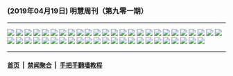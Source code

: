 ### (2019年04月19日) 明慧周刊（第九零一期） 

---

<img src="http://qikan.minghui.org/mhqkpage/qikanimage/2019/04/19/mhweekly901_read-online1.png"/> 

<img src="http://qikan.minghui.org/mhqkpage/qikanimage/2019/04/19/mhweekly901_read-online2.png"/> 

<img src="http://qikan.minghui.org/mhqkpage/qikanimage/2019/04/19/mhweekly901_read-online3.png"/> 

<img src="http://qikan.minghui.org/mhqkpage/qikanimage/2019/04/19/mhweekly901_read-online4.png"/> 

<img src="http://qikan.minghui.org/mhqkpage/qikanimage/2019/04/19/mhweekly901_read-online5.png"/> 

<img src="http://qikan.minghui.org/mhqkpage/qikanimage/2019/04/19/mhweekly901_read-online6.png"/> 

<img src="http://qikan.minghui.org/mhqkpage/qikanimage/2019/04/19/mhweekly901_read-online7.png"/> 

<img src="http://qikan.minghui.org/mhqkpage/qikanimage/2019/04/19/mhweekly901_read-online8.png"/> 

<img src="http://qikan.minghui.org/mhqkpage/qikanimage/2019/04/19/mhweekly901_read-online9.png"/> 

<img src="http://qikan.minghui.org/mhqkpage/qikanimage/2019/04/19/mhweekly901_read-online10.png"/> 

<img src="http://qikan.minghui.org/mhqkpage/qikanimage/2019/04/19/mhweekly901_read-online11.png"/> 

<img src="http://qikan.minghui.org/mhqkpage/qikanimage/2019/04/19/mhweekly901_read-online12.png"/> 

<img src="http://qikan.minghui.org/mhqkpage/qikanimage/2019/04/19/mhweekly901_read-online13.png"/> 

<img src="http://qikan.minghui.org/mhqkpage/qikanimage/2019/04/19/mhweekly901_read-online14.png"/> 

<img src="http://qikan.minghui.org/mhqkpage/qikanimage/2019/04/19/mhweekly901_read-online15.png"/> 

<img src="http://qikan.minghui.org/mhqkpage/qikanimage/2019/04/19/mhweekly901_read-online16.png"/> 

<img src="http://qikan.minghui.org/mhqkpage/qikanimage/2019/04/19/mhweekly901_read-online17.png"/> 

<img src="http://qikan.minghui.org/mhqkpage/qikanimage/2019/04/19/mhweekly901_read-online18.png"/> 

<img src="http://qikan.minghui.org/mhqkpage/qikanimage/2019/04/19/mhweekly901_read-online19.png"/> 

<img src="http://qikan.minghui.org/mhqkpage/qikanimage/2019/04/19/mhweekly901_read-online20.png"/> 

<img src="http://qikan.minghui.org/mhqkpage/qikanimage/2019/04/19/mhweekly901_read-online21.png"/> 

<img src="http://qikan.minghui.org/mhqkpage/qikanimage/2019/04/19/mhweekly901_read-online22.png"/> 

<img src="http://qikan.minghui.org/mhqkpage/qikanimage/2019/04/19/mhweekly901_read-online23.png"/> 

<img src="http://qikan.minghui.org/mhqkpage/qikanimage/2019/04/19/mhweekly901_read-online24.png"/> 

<img src="http://qikan.minghui.org/mhqkpage/qikanimage/2019/04/19/mhweekly901_read-online25.png"/> 

<img src="http://qikan.minghui.org/mhqkpage/qikanimage/2019/04/19/mhweekly901_read-online26.png"/> 

<img src="http://qikan.minghui.org/mhqkpage/qikanimage/2019/04/19/mhweekly901_read-online27.png"/> 

<img src="http://qikan.minghui.org/mhqkpage/qikanimage/2019/04/19/mhweekly901_read-online28.png"/> 

<img src="http://qikan.minghui.org/mhqkpage/qikanimage/2019/04/19/mhweekly901_read-online29.png"/> 

<img src="http://qikan.minghui.org/mhqkpage/qikanimage/2019/04/19/mhweekly901_read-online30.png"/> 

<img src="http://qikan.minghui.org/mhqkpage/qikanimage/2019/04/19/mhweekly901_read-online31.png"/> 

<img src="http://qikan.minghui.org/mhqkpage/qikanimage/2019/04/19/mhweekly901_read-online32.png"/> 

<img src="http://qikan.minghui.org/mhqkpage/qikanimage/2019/04/19/mhweekly901_read-online33.png"/> 

<img src="http://qikan.minghui.org/mhqkpage/qikanimage/2019/04/19/mhweekly901_read-online34.png"/> 

<img src="http://qikan.minghui.org/mhqkpage/qikanimage/2019/04/19/mhweekly901_read-online35.png"/> 

<img src="http://qikan.minghui.org/mhqkpage/qikanimage/2019/04/19/mhweekly901_read-online36.png"/> 

<img src="http://qikan.minghui.org/mhqkpage/qikanimage/2019/04/19/mhweekly901_read-online37.png"/> 

<img src="http://qikan.minghui.org/mhqkpage/qikanimage/2019/04/19/mhweekly901_read-online38.png"/> 

<img src="http://qikan.minghui.org/mhqkpage/qikanimage/2019/04/19/mhweekly901_read-online39.png"/> 

<img src="http://qikan.minghui.org/mhqkpage/qikanimage/2019/04/19/mhweekly901_read-online40.png"/> 

<img src="http://qikan.minghui.org/mhqkpage/qikanimage/2019/04/19/mhweekly901_read-online41.png"/> 

<img src="http://qikan.minghui.org/mhqkpage/qikanimage/2019/04/19/mhweekly901_read-online42.png"/> 

<img src="http://qikan.minghui.org/mhqkpage/qikanimage/2019/04/19/mhweekly901_read-online43.png"/> 

<img src="http://qikan.minghui.org/mhqkpage/qikanimage/2019/04/19/mhweekly901_read-online44.png"/> 

<img src="http://qikan.minghui.org/mhqkpage/qikanimage/2019/04/19/mhweekly901_read-online45.png"/> 

<img src="http://qikan.minghui.org/mhqkpage/qikanimage/2019/04/19/mhweekly901_read-online46.png"/> 

<img src="http://qikan.minghui.org/mhqkpage/qikanimage/2019/04/19/mhweekly901_read-online47.png"/> 

<img src="http://qikan.minghui.org/mhqkpage/qikanimage/2019/04/19/mhweekly901_read-online48.png"/> 



---

#### [首页](../../../..) &nbsp;|&nbsp; [禁闻聚合](https://github.com/gfw-breaker/banned-news) &nbsp;|&nbsp; [手把手翻墙教程](https://github.com/gfw-breaker/guides) 